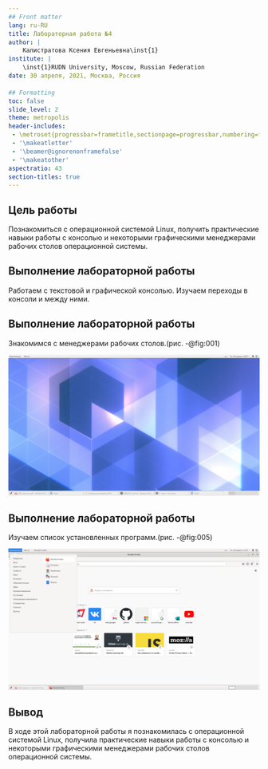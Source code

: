 ```yaml
---
## Front matter
lang: ru-RU
title: Лабораторная работа №4
author: |
	Калистратова Ксения Евгеньевна\inst{1}
institute: |
	\inst{1}RUDN University, Moscow, Russian Federation
date: 30 апреля, 2021, Москва, Россия

## Formatting
toc: false
slide_level: 2
theme: metropolis
header-includes: 
 - \metroset{progressbar=frametitle,sectionpage=progressbar,numbering=fraction}
 - '\makeatletter'
 - '\beamer@ignorenonframefalse'
 - '\makeatother'
aspectratio: 43
section-titles: true
---
```


## Цель работы

Познакомиться с операционной системой Linux, получить практические навыки работы с консолью и некоторыми графическими менеджерами рабочих столов операционной системы.

## Выполнение лабораторной работы

Работаем с текстовой и графической консолью. Изучаем переходы в консоли и между ними. 

## Выполнение лабораторной работы

Знакомимся с менеджерами рабочих столов.(рис. -@fig:001)

![Классический GNOME](image4/clas.png)

## Выполнение лабораторной работы

Изучаем список установленных программ.(рис. -@fig:005)

![Mozilla](image4/mozilla.png)


## Вывод

В ходе этой лабораторной работы я познакомилась с операционной системой Linux, получила практические навыки работы с консолью и некоторыми графическими менеджерами рабочих столов операционной системы.